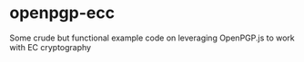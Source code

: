 # openpgp-ecc
Some crude but functional example code on leveraging OpenPGP.js to work with EC cryptography
